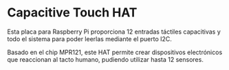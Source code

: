 <!--
---
name: Capacitive Touch HAT
class: board
type: cap
formfactor: HAT
manufacturer: Adafruit
description: Create electronics that can react to human touch with up to 12 individual sensors
url: https://www.adafruit.com/products/2340
github: https://github.com/adafruit/Adafruit_Python_MPR121
buy: https://www.adafruit.com/products/2340
image: 'adafruit-cap-mpr121.png'
pincount: 40
eeprom: yes
power:
  '1':
ground:
  '6':
  '9':
  '14':
  '20':
  '25':
  '30':
  '34':
  '39':
pin:
  '3':
    mode: i2c
  '5':
    mode: i2c
i2c:
  '0x5A':
    name: Cap Touch
    device: mpr121
install:
  'devices':
    - 'i2c'
  'apt':
    - 'python-smbus'
    - 'python3-smbus'
    - 'python-dev'
    - 'python3-dev'
-->
# Capacitive Touch HAT

Esta placa para Raspberry Pi proporciona 12 entradas táctiles capacitivas y todo el sistema para poder leerlas mediante el puerto I2C.

Basado en el chip MPR121, este HAT permite crear dispositivos electrónicos que reaccionan al tacto humano, pudiendo utilizar hasta 12 sensores.

